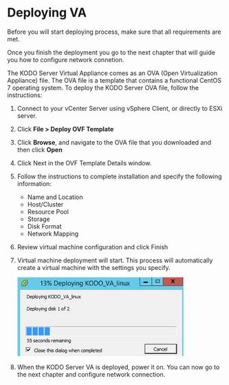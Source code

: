 # Deploying VA

Before you will start deploying process, make sure that all requirements are met.

Once you finish the deployment you go to the next chapter that will guide you how to configure network connetion.

The KODO Server Virtual Appliance comes as an OVA \(Open Virtualization Appliance\) file. The OVA file is a template that contains a functional CentOS 7 operating system. To deploy the KODO Server OVA file, follow the instructions:

1. Connect to your vCenter Server using vSphere Client, or directly to ESXi server.
2. Click **File &gt; Deploy OVF Template**
3. Click **Browse**, and navigate to the OVA file that you downloaded and then click **Open**
4. Click Next in the OVF Template Details window.
5. Follow the instructions to complete installation and specify the following information:
   * Name and Location
   * Host/Cluster
   * Resource Pool
   * Storage
   * Disk Format
   * Network Mapping
6. Review virtual machine configuration and click Finish
7. Virtual machine deployment will start. This process will automatically create a virtual machine with the settings you specify.

   ![Deployment](../../.gitbook/assets/deployment.png)

8. When the KODO Server VA is deployed, power it on. You can now go to the next chapter and configure network connection.

